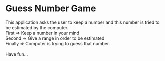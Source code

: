# Guess Number Game

This application asks the user to keep a number and this number is tried to be estimated by the computer.</br>
First => Keep a number in your mind</br>
Second => Give a range in order to be estimated</br>
Finally => Computer is trying to guess that number.</br>
</br>
Have fun...
